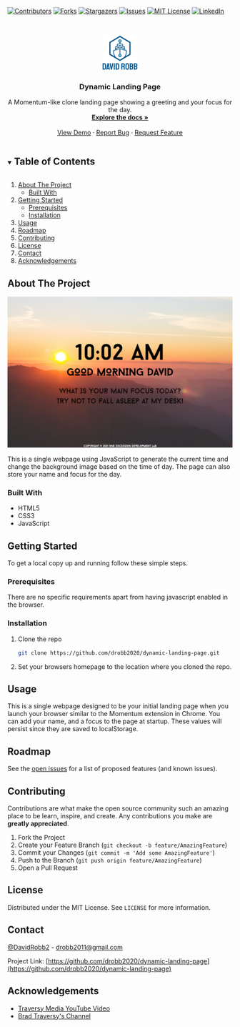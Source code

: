 <!--
*** Thanks for checking out the Best-README-Template. If you have a suggestion
*** that would make this better, please fork the repo and create a pull request
*** or simply open an issue with the tag "enhancement".
*** Thanks again! Now go create something AMAZING! :D
***
***
***
*** To avoid retyping too much info. Do a search and replace for the following:
*** drobb2020, dynamic-landing-page, @DavidRobb2, drobb2011@gmail.com, Dynamic Landing Page, A Momentum-like clone landing page showing a greeting and your focus for the day.
-->

<!-- PROJECT SHIELDS -->
<!--
*** I'm using markdown "reference style" links for readability.
*** Reference links are enclosed in brackets [ ] instead of parentheses ( ).
*** See the bottom of this document for the declaration of the reference variables
*** for contributors-url, forks-url, etc. This is an optional, concise syntax you may use.
*** https://www.markdownguide.org/basic-syntax/#reference-style-links
-->
[![Contributors][contributors-shield]][contributors-url]
[![Forks][forks-shield]][forks-url]
[![Stargazers][stars-shield]][stars-url]
[![Issues][issues-shield]][issues-url]
[![MIT License][license-shield]][license-url]
[![LinkedIn][linkedin-shield]][linkedin-url]

<!-- PROJECT LOGO -->
<br />
<p align="center">
  <a href="https://github.com/drobb2020/dynamic-landing-page">
    <img src="images/logo.png" alt="Logo" width="80" height="80">
  </a>

  <h3 align="center">Dynamic Landing Page</h3>

  <p align="center">
    A Momentum-like clone landing page showing a greeting and your focus for the day.
    <br />
    <a href="https://github.com/drobb2020/dynamic-landing-page"><strong>Explore the docs »</strong></a>
    <br />
    <br />
    <a href="https://github.com/drobb2020/dynamic-landing-page">View Demo</a>
    ·
    <a href="https://github.com/drobb2020/dynamic-landing-page/issues">Report Bug</a>
    ·
    <a href="https://github.com/drobb2020/dynamic-landing-page/issues">Request Feature</a>
  </p>
</p>

<!-- TABLE OF CONTENTS -->
<details open="open">
  <summary><h2 style="display: inline-block">Table of Contents</h2></summary>
  <ol>
    <li>
      <a href="#about-the-project">About The Project</a>
      <ul>
        <li><a href="#built-with">Built With</a></li>
      </ul>
    </li>
    <li>
      <a href="#getting-started">Getting Started</a>
      <ul>
        <li><a href="#prerequisites">Prerequisites</a></li>
        <li><a href="#installation">Installation</a></li>
      </ul>
    </li>
    <li><a href="#usage">Usage</a></li>
    <li><a href="#roadmap">Roadmap</a></li>
    <li><a href="#contributing">Contributing</a></li>
    <li><a href="#license">License</a></li>
    <li><a href="#contact">Contact</a></li>
    <li><a href="#acknowledgements">Acknowledgements</a></li>
  </ol>
</details>

<!-- ABOUT THE PROJECT -->
## About The Project

![Dynamic Landing Page](https://github.com/drobb2020/dynamic-landing-page/blob/main/images/screenshot.png)

This is a single webpage using JavaScript to generate the current time and change the background image based on the time of day. The page can also store your name and focus for the day.

### Built With

* HTML5
* CSS3
* JavaScript

<!-- GETTING STARTED -->
## Getting Started

To get a local copy up and running follow these simple steps.

### Prerequisites

There are no specific requirements apart from having javascript enabled in the browser.

### Installation

1. Clone the repo

   ```sh
   git clone https://github.com/drobb2020/dynamic-landing-page.git
   ```

2. Set your browsers homepage to the location where you cloned the repo.

<!-- USAGE EXAMPLES -->
## Usage

This is a single webpage designed to be your initial landing page when you launch your browser similar to the Momentum extension in Chrome. You can add your name, and a focus to the page at startup. These values will persist since they are saved to localStorage.

<!-- ROADMAP -->
## Roadmap

See the [open issues](https://github.com/drobb2020/dynamic-landing-page/issues) for a list of proposed features (and known issues).

<!-- CONTRIBUTING -->
## Contributing

Contributions are what make the open source community such an amazing place to be learn, inspire, and create. Any contributions you make are **greatly appreciated**.

1. Fork the Project
2. Create your Feature Branch (`git checkout -b feature/AmazingFeature`)
3. Commit your Changes (`git commit -m 'Add some AmazingFeature'`)
4. Push to the Branch (`git push origin feature/AmazingFeature`)
5. Open a Pull Request

<!-- LICENSE -->
## License

Distributed under the MIT License. See `LICENSE` for more information.

<!-- CONTACT -->
## Contact

[@DavidRobb2](https://twitter.com/@DavidRobb2) - drobb2011@gmail.com

Project Link: [https://github.com/drobb2020/dynamic-landing-page](https://github.com/drobb2020/dynamic-landing-page)

<!-- ACKNOWLEDGEMENTS -->
## Acknowledgements

* [Traversy Media YouTube Video](https://www.youtube.com/watch?v=fSTQzlprGLI)
* [Brad Traversy's Channel](https://www.youtube.com/channel/UC29ju8bIPH5as8OGnQzwJyA)

<!-- MARKDOWN LINKS & IMAGES -->
<!-- https://www.markdownguide.org/basic-syntax/#reference-style-links -->
[contributors-shield]: https://img.shields.io/github/contributors/drobb2020/dynamic-landing-page.svg?style=for-the-badge
[contributors-url]: https://github.com/drobb2020/dynamic-landing-page/graphs/contributors
[forks-shield]: https://img.shields.io/github/forks/drobb2020/dynamic-landing-page.svg?style=for-the-badge
[forks-url]: https://github.com/drobb2020/dynamic-landing-page/network/members
[stars-shield]: https://img.shields.io/github/stars/drobb2020/dynamic-landing-page.svg?style=for-the-badge
[stars-url]: https://github.com/drobb2020/dynamic-landing-page/stargazers
[issues-shield]: https://img.shields.io/github/issues/drobb2020/dynamic-landing-page.svg?style=for-the-badge
[issues-url]: https://github.com/drobb2020/dynamic-landing-page/issues
[license-shield]: https://img.shields.io/github/license/drobb2020/dynamic-landing-page.svg?style=for-the-badge
[license-url]: https://github.com/drobb2020/dynamic-landing-page/blob/main/LICENSE.txt
[linkedin-shield]: https://img.shields.io/badge/-LinkedIn-black.svg?style=for-the-badge&logo=linkedin&colorB=555
[linkedin-url]: https://www.linkedin.com/in/david-robb-42436a20/
